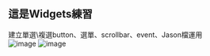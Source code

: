 ## 這是Widgets練習

建立單選\複選button、選單、scrollbar、event、Jason檔運用 \
![image](https://user-images.githubusercontent.com/128680931/230654359-f9aa5844-8cb3-43fe-a1c8-62969a36ab04.png) 
![image](https://user-images.githubusercontent.com/128680931/230654460-09dfe820-2029-4665-b4fd-f66679a3535e.png)
